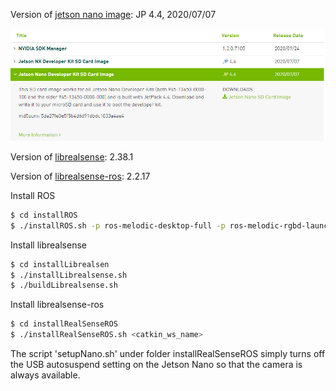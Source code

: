 Version of [jetson nano image](https://developer.nvidia.com/embedded/downloads): JP 4.4, 2020/07/07

![Nano image version](sources/1.png)

Version of [librealsense](https://github.com/IntelRealSense/librealsense/tree/v2.38.1): 2.38.1

Version of [librealsense-ros](https://github.com/IntelRealSense/realsense-ros/tree/2.2.17): 2.2.17



Install ROS

```bash
$ cd installROS
$ ./installROS.sh -p ros-melodic-desktop-full -p ros-melodic-rgbd-launch
```

Install librealsense

```bash
$ cd installLibrealsen
$ ./installLibrealsense.sh
$ ./buildLibrealsense.sh
```

Install librealsense-ros

```bash
$ cd installRealSenseROS
$ ./installRealSenseROS.sh <catkin_ws_name>
```

The script 'setupNano.sh' under folder  installRealSenseROS simply turns off the USB autosuspend setting on the Jetson Nano so that the camera is always available. 